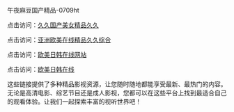 午夜麻豆国产精品-0709ht

点击访问：<a href="https://heiliaoow5kzm.pages.dev">久久国产美女精品久久</a>

点击访问：<a href="https://heiliaozj3tjd.pages.dev">亚洲欧美在线精品久久综合</a>

点击访问：<a href="https://heiliaoll4qsx.pages.dev">欧美日韩在线网站</a>

点击访问：<a href="https://heiliaowzu4ur.pages.dev">欧美日韩在线</a>

这些链接提供了多种精品影视资源，让您随时随地都能享受最新、最热门的内容。无论是高清电影、综艺节目还是成人影视，您都可以在这些平台上找到最适合自己的观看体验。让我们一起探索丰富的视听世界吧！

<span style="display:none;">[Canonical link](）</span>
